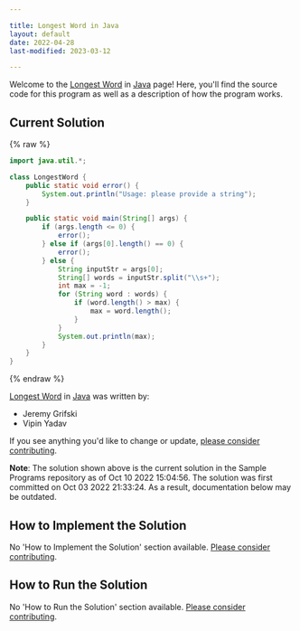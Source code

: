 ```yaml
---

title: Longest Word in Java
layout: default
date: 2022-04-28
last-modified: 2023-03-12

---
```


Welcome to the [Longest Word](https://sampleprograms.io/projects/longest-word) in [Java](https://sampleprograms.io/languages/java) page! Here, you'll find the source code for this program as well as a description of how the program works.

## Current Solution

{% raw %}

```java
import java.util.*;

class LongestWord {
    public static void error() {
        System.out.println("Usage: please provide a string");
    }

    public static void main(String[] args) {
        if (args.length <= 0) {
            error();
        } else if (args[0].length() == 0) {
            error();
        } else {
            String inputStr = args[0];
            String[] words = inputStr.split("\\s+");
            int max = -1;
            for (String word : words) {
                if (word.length() > max) {
                    max = word.length();
                }
            }
            System.out.println(max);
        }
    }
}
```

{% endraw %}

[Longest Word](https://sampleprograms.io/projects/longest-word) in [Java](https://sampleprograms.io/languages/java) was written by:

- Jeremy Grifski
- Vipin Yadav

If you see anything you'd like to change or update, [please consider contributing](https://github.com/TheRenegadeCoder/sample-programs).

**Note**: The solution shown above is the current solution in the Sample Programs repository as of Oct 10 2022 15:04:56. The solution was first committed on Oct 03 2022 21:33:24. As a result, documentation below may be outdated.

## How to Implement the Solution

No 'How to Implement the Solution' section available. [Please consider contributing](https://github.com/TheRenegadeCoder/sample-programs-website).

## How to Run the Solution

No 'How to Run the Solution' section available. [Please consider contributing](https://github.com/TheRenegadeCoder/sample-programs-website).